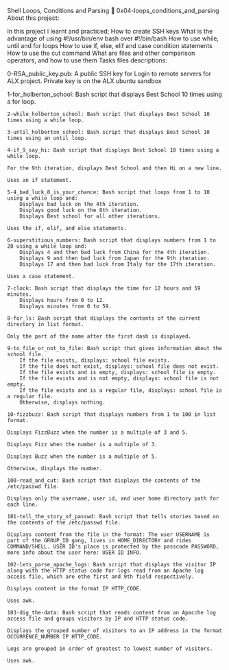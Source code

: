 Shell Loops, Conditions and Parsing 📃 0x04-loops_conditions_and_parsing About this project:

In this project i learnt and practiced;
How to create SSH keys
What is the advantage of using #!/usr/bin/env bash over #!/bin/bash
How to use while, until and for loops
How to use if, else, elif and case condition statements
How to use the cut command
What are files and other comparison operators, and how to use them
Tasks files descriptions:

0-RSA_public_key.pub: A public SSH key for Login to remote servers for ALX project. Private key is on the ALX ubuntu sandbox

1-for_holberton_school: Bash script that displays Best School 10 times using a for loop.

    2-while_holberton_school: Bash script that displays Best School 10 times using a while loop.

    3-until_holberton_school: Bash script that displays Best School 10 times using an until loop.

    4-if_9_say_hi: Bash script that displays Best School 10 times using a while loop.

    For the 9th iteration, displays Best School and then Hi on a new line.

    Uses an if statement.

    5-4_bad_luck_8_is_your_chance: Bash script that loops from 1 to 10 using a while loop and:
        Displays bad luck on the 4th iteration.
        Displays good luck on the 8th iteration.
        Displays Best school for all other iterations.

    Uses the if, elif, and else statements.

    6-superstitious_numbers: Bash script that displays numbers from 1 to 20 using a while loop and:
        Displays 4 and then bad luck from China for the 4th iteration.
        Displays 9 and then bad luck from Japan for the 9th iteration.
        Displays 17 and then bad luck from Italy for the 17th iteration.

    Uses a case statement.

    7-clock: Bash script that displays the time for 12 hours and 59 minutes.
        Displays hours from 0 to 12.
        Displays minutes from 0 to 59.

    8-for_ls: Bash script that displays the contents of the current directory in list format.

    Only the part of the name after the first dash is displayed.

    9-to_file_or_not_to_file: Bash script that gives information about the school file.
        If the file exists, displays: school file exists.
        If the file does not exist, displays: school file does not exist.
        If the file exists and is empty, displays: school file is empty.
        If the file exists and is not empty, displays: school file is not empty.
        If the file exists and is a regular file, displays: school file is a regular file.
        Otherwise, displays nothing.

    10-fizzbuzz: Bash script that displays numbers from 1 to 100 in list format.

    Displays FizzBuzz when the number is a multiple of 3 and 5.

    Displays Fizz when the number is a multiple of 3.

    Displays Buzz when the number is a multiple of 5.

    Otherwise, displays the number.

    100-read_and_cut: Bash script that displays the contents of the /etc/passwd file.

    Displays only the username, user id, and user home directory path for each line.

    101-tell_the_story_of_passwd: Bash script that tells stories based on the contents of the /etc/passwd file.

    Displays content from the file in the format: The user USERNAME is part of the GROUP_ID gang, lives in HOME_DIRECTORY and rides COMMAND/SHELL. USER ID's place is protected by the passcode PASSWORD, more info about the user here: USER ID INFO.

    102-lets_parse_apache_logs: Bash script that displays the visitor IP along with the HTTP status code for logs read from an Apache log access file, which are ethe first and 9th field respectively.

    Displays content in the format IP HTTP_CODE.

    Uses awk.

    103-dig_the-data: Bash script that reads content from an Apacche log access file and groups visitors by IP and HTTP status code.

    Displays the grouped number of visitors to an IP address in the format OCCURRENCE_NUMBER IP HTTP_CODE.

    Logs are grouped in order of greatest to lowest number of visitors.

    Uses awk.
